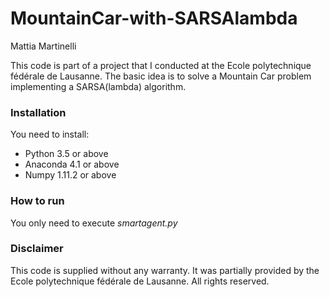 # MountainCar-with-SARSAlambda
Mattia Martinelli

This code is part of a project that I conducted at the Ecole polytechnique fédérale de Lausanne.
The basic idea is to solve a Mountain Car problem implementing a SARSA(lambda) algorithm. 


### Installation

You need to install:
* Python 3.5 or above
* Anaconda 4.1 or above
* Numpy 1.11.2 or above

### How to run

You only need to execute *smartagent.py*

### Disclaimer

This code is supplied without any warranty.
It was partially provided by the Ecole polytechnique fédérale de Lausanne. All rights reserved.
